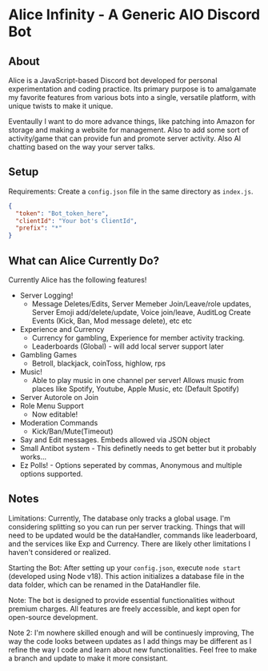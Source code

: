 # Alice Infinity - A Generic AIO Discord Bot

## About

Alice is a JavaScript-based Discord bot developed for personal experimentation and coding practice. Its primary purpose is to amalgamate my favorite features from various bots into a single, versatile platform, with unique twists to make it unique.

Eventaully I want to do more advance things, like patching into Amazon for storage and making a website for management. Also to add some sort of activity/game that can provide fun and promote server activity. Also AI chatting based on the way your server talks.

## Setup

Requirements: Create a `config.json` file in the same directory as `index.js`.

```json
{
  "token": "Bot_token_here",
  "clientId": "Your bot's ClientId",
  "prefix": "*"
}
```

## What can Alice Currently Do?
Currently Alice has the following features!
  - Server Logging! 
    - Message Deletes/Edits, Server Memeber Join/Leave/role updates, Server Emoji add/delete/update, Voice join/leave, AuditLog Create Events (Kick, Ban, Mod message delete), etc etc
  - Experience and Currency 
    - Currency for gambling, Experience for member activity tracking.
    - Leaderboards (Global) - will add local server support later
  - Gambling Games 
    - Betroll, blackjack, coinToss, highlow, rps
  - Music! 
    - Able to play music in one channel per server! Allows music from places like Spotify, Youtube, Apple Music, etc (Default Spotify)
  - Server Autorole on Join
  - Role Menu Support  
    - Now editable!
  - Moderation Commands 
    - Kick/Ban/Mute(Timeout)
  - Say and Edit messages. Embeds allowed via JSON object
  - Small Antibot system - This definetly needs to get better but it probably works...
  - Ez Polls! - Options seperated by commas, Anonymous and multiple options supported.

## Notes
Limitations: Currently, The database only tracks a global usage. I'm considering splitting so you can run per server tracking. Things that will need to be updated would be the dataHandler, commands like leaderboard, and the services like Exp and Currency.
There are likely other limitations I haven't considered or realized.

Starting the Bot: After setting up your `config.json`, execute `node start` (developed using Node v18). This action initializes a database file in the data folder, which can be renamed in the DataHandler file.

Note: The bot is designed to provide essential functionalities without premium charges. All features are freely accessible, and kept open for open-source development.

Note 2: I'm nowhere skilled enough and will be continuesly improving, The way the code looks between updates as I add things may be different as I refine the way I code and learn about new functionalities. Feel free to make a branch and update to make it more consistant.


